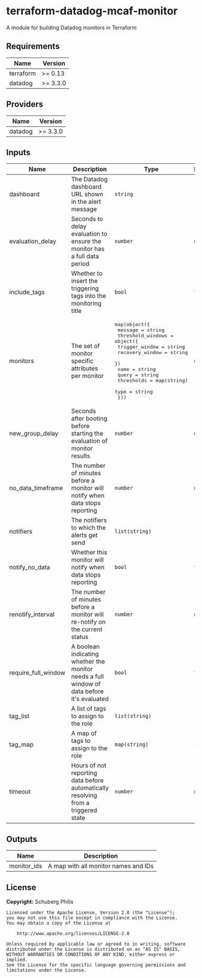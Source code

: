 # terraform-datadog-mcaf-monitor
A module for building Datadog monitors in Terraform


<!--- BEGIN_TF_DOCS --->
## Requirements

| Name | Version |
|------|---------|
| terraform | >= 0.13 |
| datadog | >= 3.3.0 |

## Providers

| Name | Version |
|------|---------|
| datadog | >= 3.3.0 |

## Inputs

| Name | Description | Type | Default | Required |
|------|-------------|------|---------|:--------:|
| dashboard | The Datadog dashboard URL shown in the alert message | `string` | `""` | no |
| evaluation\_delay | Seconds to delay evaluation to ensure the monitor has a full data period | `number` | `null` | no |
| include\_tags | Whether to insert the triggering tags into the monitoring title | `bool` | `true` | no |
| monitors | The set of monitor specific attributes per monitor | <pre>map(object({<br>    message = string<br>    threshold_windows = object({<br>      trigger_window  = string<br>      recovery_window = string<br>    })<br>    name       = string<br>    query      = string<br>    thresholds = map(string)<br>    type       = string<br>  }))</pre> | `null` | no |
| new\_group\_delay | Seconds after booting before starting the evaluation of monitor results | `number` | `null` | no |
| no\_data\_timeframe | The number of minutes before a monitor will notify when data stops reporting | `number` | `null` | no |
| notifiers | The notifiers to which the alerts get send | `list(string)` | `[]` | no |
| notify\_no\_data | Whether this monitor will notify when data stops reporting | `bool` | `true` | no |
| renotify\_interval | The number of minutes before a monitor will re-notify on the current status | `number` | `null` | no |
| require\_full\_window | A boolean indicating whether the monitor needs a full window of data before it's evaluated | `bool` | `true` | no |
| tag\_list | A list of tags to assign to the role | `list(string)` | `[]` | no |
| tag\_map | A map of tags to assign to the role | `map(string)` | `{}` | no |
| timeout | Hours of not reporting data before automatically resolving from a triggered state | `number` | `null` | no |

## Outputs

| Name | Description |
|------|-------------|
| monitor\_ids | A map with all monitor names and IDs |

<!--- END_TF_DOCS --->

## License

**Copyright:** Schuberg Philis

```
Licensed under the Apache License, Version 2.0 (the "License");
you may not use this file except in compliance with the License.
You may obtain a copy of the License at

    http://www.apache.org/licenses/LICENSE-2.0

Unless required by applicable law or agreed to in writing, software
distributed under the License is distributed on an "AS IS" BASIS,
WITHOUT WARRANTIES OR CONDITIONS OF ANY KIND, either express or implied.
See the License for the specific language governing permissions and
limitations under the License.
```
